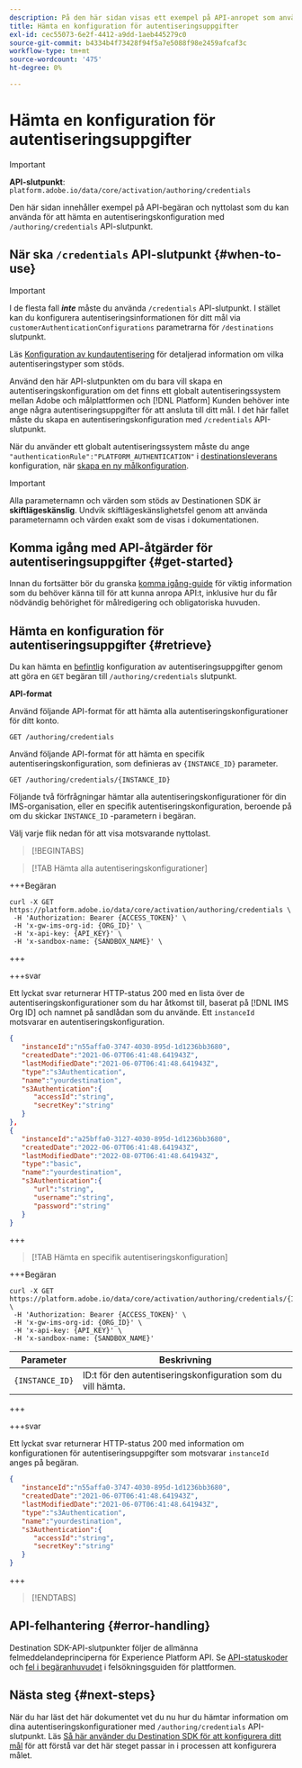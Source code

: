 ```yaml
---
description: På den här sidan visas ett exempel på API-anropet som används för att hämta en autentiseringskonfiguration via Adobe Experience Platform Destination SDK.
title: Hämta en konfiguration för autentiseringsuppgifter
exl-id: cec55073-6e2f-4412-a9dd-1aeb445279c0
source-git-commit: b4334b4f73428f94f5a7e5088f98e2459afcaf3c
workflow-type: tm+mt
source-wordcount: '475'
ht-degree: 0%

---
```


# Hämta en konfiguration för autentiseringsuppgifter

>[!IMPORTANT]
>
>**API-slutpunkt**: `platform.adobe.io/data/core/activation/authoring/credentials`

Den här sidan innehåller exempel på API-begäran och nyttolast som du kan använda för att hämta en autentiseringskonfiguration med `/authoring/credentials` API-slutpunkt.

## När ska `/credentials` API-slutpunkt {#when-to-use}

>[!IMPORTANT]
>
>I de flesta fall ***inte*** måste du använda `/credentials` API-slutpunkt. I stället kan du konfigurera autentiseringsinformationen för ditt mål via `customerAuthenticationConfigurations` parametrarna för `/destinations` slutpunkt.
> 
>Läs [Konfiguration av kundautentisering](../functionality/destination-configuration/customer-authentication.md) för detaljerad information om vilka autentiseringstyper som stöds.

Använd den här API-slutpunkten om du bara vill skapa en autentiseringskonfiguration om det finns ett globalt autentiseringssystem mellan Adobe och målplattformen och [!DNL Platform] Kunden behöver inte ange några autentiseringsuppgifter för att ansluta till ditt mål. I det här fallet måste du skapa en autentiseringskonfiguration med `/credentials` API-slutpunkt.

När du använder ett globalt autentiseringssystem måste du ange `"authenticationRule":"PLATFORM_AUTHENTICATION"` i [destinationsleverans](../functionality/destination-configuration/destination-delivery.md) konfiguration, när [skapa en ny målkonfiguration](../authoring-api/destination-configuration/create-destination-configuration.md).

>[!IMPORTANT]
>
>Alla parameternamn och värden som stöds av Destinationen SDK är **skiftlägeskänslig**. Undvik skiftlägeskänslighetsfel genom att använda parameternamn och värden exakt som de visas i dokumentationen.

## Komma igång med API-åtgärder för autentiseringsuppgifter {#get-started}

Innan du fortsätter bör du granska [komma igång-guide](../getting-started.md) för viktig information som du behöver känna till för att kunna anropa API:t, inklusive hur du får nödvändig behörighet för målredigering och obligatoriska huvuden.

## Hämta en konfiguration för autentiseringsuppgifter {#retrieve}

Du kan hämta en [befintlig](create-credential-configuration.md) konfiguration av autentiseringsuppgifter genom att göra en `GET` begäran till `/authoring/credentials` slutpunkt.

**API-format**

Använd följande API-format för att hämta alla autentiseringskonfigurationer för ditt konto.

```http
GET /authoring/credentials
```

Använd följande API-format för att hämta en specifik autentiseringskonfiguration, som definieras av `{INSTANCE_ID}` parameter.

```http
GET /authoring/credentials/{INSTANCE_ID}
```

Följande två förfrågningar hämtar alla autentiseringskonfigurationer för din IMS-organisation, eller en specifik autentiseringskonfiguration, beroende på om du skickar `INSTANCE_ID` -parametern i begäran.

Välj varje flik nedan för att visa motsvarande nyttolast.

>[!BEGINTABS]

>[!TAB Hämta alla autentiseringskonfigurationer]

+++Begäran

```shell
curl -X GET https://platform.adobe.io/data/core/activation/authoring/credentials \
 -H 'Authorization: Bearer {ACCESS_TOKEN}' \
 -H 'x-gw-ims-org-id: {ORG_ID}' \
 -H 'x-api-key: {API_KEY}' \
 -H 'x-sandbox-name: {SANDBOX_NAME}' \
```

+++

+++svar

Ett lyckat svar returnerar HTTP-status 200 med en lista över de autentiseringskonfigurationer som du har åtkomst till, baserat på [!DNL IMS Org ID] och namnet på sandlådan som du använde. Ett `instanceId` motsvarar en autentiseringskonfiguration.

```json
{
   "instanceId":"n55affa0-3747-4030-895d-1d1236bb3680",
   "createdDate":"2021-06-07T06:41:48.641943Z",
   "lastModifiedDate":"2021-06-07T06:41:48.641943Z",
   "type":"s3Authentication",
   "name":"yourdestination",
   "s3Authentication":{
      "accessId":"string",
      "secretKey":"string"
   }
},
{
   "instanceId":"a25bffa0-3127-4030-895d-1d1236bb3680",
   "createdDate":"2022-06-07T06:41:48.641943Z",
   "lastModifiedDate":"2022-08-07T06:41:48.641943Z",
   "type":"basic",
   "name":"yourdestination",
   "s3Authentication":{
      "url":"string",
      "username":"string",
      "password":"string"
   }
}
```

+++

>[!TAB Hämta en specifik autentiseringskonfiguration]

+++Begäran

```shell
curl -X GET https://platform.adobe.io/data/core/activation/authoring/credentials/{INSTANCE_ID} \
 -H 'Authorization: Bearer {ACCESS_TOKEN}' \
 -H 'x-gw-ims-org-id: {ORG_ID}' \
 -H 'x-api-key: {API_KEY}' \
 -H 'x-sandbox-name: {SANDBOX_NAME}'
```

| Parameter | Beskrivning |
| -------- | ----------- |
| `{INSTANCE_ID}` | ID:t för den autentiseringskonfiguration som du vill hämta. |

+++

+++svar

Ett lyckat svar returnerar HTTP-status 200 med information om konfigurationen för autentiseringsuppgifter som motsvarar `instanceId` anges på begäran.

```json
{
   "instanceId":"n55affa0-3747-4030-895d-1d1236bb3680",
   "createdDate":"2021-06-07T06:41:48.641943Z",
   "lastModifiedDate":"2021-06-07T06:41:48.641943Z",
   "type":"s3Authentication",
   "name":"yourdestination",
   "s3Authentication":{
      "accessId":"string",
      "secretKey":"string"
   }
}
```

+++

>[!ENDTABS]

## API-felhantering {#error-handling}

Destination SDK-API-slutpunkter följer de allmänna felmeddelandeprinciperna för Experience Platform API. Se [API-statuskoder](../../../landing/troubleshooting.md#api-status-codes) och [fel i begäranhuvudet](../../../landing/troubleshooting.md#request-header-errors) i felsökningsguiden för plattformen.

## Nästa steg {#next-steps}

När du har läst det här dokumentet vet du nu hur du hämtar information om dina autentiseringskonfigurationer med `/authoring/credentials` API-slutpunkt. Läs [Så här använder du Destination SDK för att konfigurera ditt mål](../guides/configure-destination-instructions.md) för att förstå var det här steget passar in i processen att konfigurera målet.
